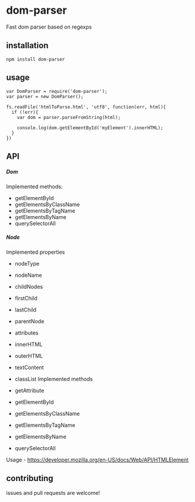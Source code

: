 # dom-parser

Fast dom parser based on regexps

## installation

    npm install dom-parser

## usage

    var DomParser = require('dom-parser');
    var parser = new DomParser();

    fs.readFile('htmlToParse.html', 'utf8', function(err, html){
      if (!err){
        var dom = parser.parseFromString(html);

        console.log(dom.getElementById('myElement').innerHTML);
      }
    })

## API

##### Dom

Implemented methods:

* getElementById
* getElementsByClassName
* getElementsByTagName
* getElementsByName
* querySelectorAll

##### Node

Implemented properties

* nodeType
* nodeName
* childNodes
* firstChild
* lastChild
* parentNode
* attributes
* innerHTML
* outerHTML
* textContent
* classList
Implemented methods

* getAttribute
* getElementById
* getElementsByClassName
* getElementsByTagName
* getElementsByName
* querySelectorAll

Usage - https://developer.mozilla.org/en-US/docs/Web/API/HTMLElement


## contributing

issues and pull requests are welcome!

